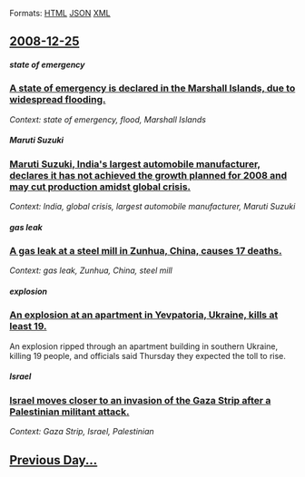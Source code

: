 
Formats: [HTML](2008/12/25/index.html)  [JSON](2008/12/25/index.json)  [XML](2008/12/25/index.xml)  

## [2008-12-25](/news/2008/12/25/index.md)

##### state of emergency
### [ A state of emergency is declared in the Marshall Islands, due to widespread flooding. ](/news/2008/12/25/a-state-of-emergency-is-declared-in-the-marshall-islands-due-to-widespread-flooding.md)
_Context: state of emergency, flood, Marshall Islands_

##### Maruti Suzuki
### [ Maruti Suzuki, India's largest automobile manufacturer, declares it has not achieved the growth planned for 2008 and may cut production amidst global crisis. ](/news/2008/12/25/maruti-suzuki-india-s-largest-automobile-manufacturer-declares-it-has-not-achieved-the-growth-planned-for-2008-and-may-cut-production-ami.md)
_Context: India, global crisis, largest automobile manufacturer, Maruti Suzuki_

##### gas leak
### [ A gas leak at a steel mill in Zunhua, China, causes 17 deaths. ](/news/2008/12/25/a-gas-leak-at-a-steel-mill-in-zunhua-china-causes-17-deaths.md)
_Context: gas leak, Zunhua, China, steel mill_

##### explosion
### [ An explosion at an apartment in Yevpatoria, Ukraine, kills at least 19. ](/news/2008/12/25/an-explosion-at-an-apartment-in-yevpatoria-ukraine-kills-at-least-19.md)
An explosion ripped through an apartment building in southern Ukraine, killing 19 people, and officials said Thursday they expected the toll to rise.

##### Israel
### [ Israel moves closer to an invasion of the Gaza Strip after a Palestinian militant attack. ](/news/2008/12/25/israel-moves-closer-to-an-invasion-of-the-gaza-strip-after-a-palestinian-militant-attack.md)
_Context: Gaza Strip, Israel, Palestinian_

## [Previous Day...](/news/2008/12/24/index.md)

